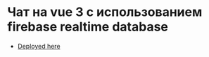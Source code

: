 # Чат на vue 3 с использованием firebase realtime database
* [Deployed here](https://nickuskov.github.io/vue3-firebase-chat/)







